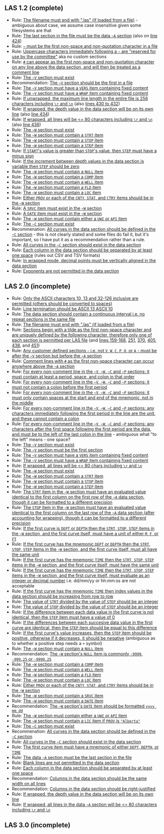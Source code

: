 ## LAS 1.2 (complete)

- Rule: [The filename must end with ".las" (if loaded from a file)](https://github.com/kinverarity1/lasio/blob/c0abaffc1656e7acdfdb12efff37d0f2cf845c66/standards/LAS12_Standards.txt#L177) - ambiguous about case, we assume case insensitive given some filesystems are that
- Rule: [The last section in the file must be the data `~A` section](https://github.com/kinverarity1/lasio/blob/c0abaffc1656e7acdfdb12efff37d0f2cf845c66/standards/LAS12_Standards.txt#L187) (also on [line 424](https://github.com/kinverarity1/lasio/blob/c0abaffc1656e7acdfdb12efff37d0f2cf845c66/standards/LAS12_Standards.txt#L424))
- Rule: [`~` must be the first non-space and non-quotation character in a file](https://github.com/kinverarity1/lasio/blob/c0abaffc1656e7acdfdb12efff37d0f2cf845c66/standards/LAS12_Standards.txt#L207)
- Rule: [Uppercase characters immediately following a `~` are "reserved for use by the committee"](https://github.com/kinverarity1/lasio/blob/c0abaffc1656e7acdfdb12efff37d0f2cf845c66/standards/LAS12_Standards.txt#L207) aka no custom sections
- Rule: [`#` can appear as the first non-space and non-quotation character on any line above the data section, and will then be treated as a comment line](https://github.com/kinverarity1/lasio/blob/c0abaffc1656e7acdfdb12efff37d0f2cf845c66/standards/LAS12_Standards.txt#L215)
- Rule: [The `~V` section must exist](https://github.com/kinverarity1/lasio/blob/c0abaffc1656e7acdfdb12efff37d0f2cf845c66/standards/LAS12_Standards.txt#L238)
- Recommendation: [The `~V` section should be the first in a file](https://github.com/kinverarity1/lasio/blob/c0abaffc1656e7acdfdb12efff37d0f2cf845c66/standards/LAS12_Standards.txt#L238)
- Rule: [The `~V` section must have a `VERS` item containing fixed content](https://github.com/kinverarity1/lasio/blob/c0abaffc1656e7acdfdb12efff37d0f2cf845c66/standards/LAS12_Standards.txt#L246)
- Rule: [The `~V` section must have a `WRAP` item containing fixed content](https://github.com/kinverarity1/lasio/blob/c0abaffc1656e7acdfdb12efff37d0f2cf845c66/standards/LAS12_Standards.txt#L249)
- Rule: [If unwrapped, the maximum line length in the entire file is 256 characters including `\r` and `\n`](https://github.com/kinverarity1/lasio/blob/c0abaffc1656e7acdfdb12efff37d0f2cf845c66/standards/LAS12_Standards.txt#L253) (also [lines 430 to 432](https://github.com/kinverarity1/lasio/blob/c0abaffc1656e7acdfdb12efff37d0f2cf845c66/standards/LAS12_Standards.txt#L430-L432)) 
- Rule: [If wrapped, the depth value in the data section will be on its own line](https://github.com/kinverarity1/lasio/blob/c0abaffc1656e7acdfdb12efff37d0f2cf845c66/standards/LAS12_Standards.txt#L255) (also [line 434](https://github.com/kinverarity1/lasio/blob/c0abaffc1656e7acdfdb12efff37d0f2cf845c66/standards/LAS12_Standards.txt#L434)) 
- Rule: [If wrapped, all lines will be <= 80 characters including `\r` and `\n`](https://github.com/kinverarity1/lasio/blob/c0abaffc1656e7acdfdb12efff37d0f2cf845c66/standards/LAS12_Standards.txt#L255) (also [line 436](https://github.com/kinverarity1/lasio/blob/c0abaffc1656e7acdfdb12efff37d0f2cf845c66/standards/LAS12_Standards.txt#L436))
- Rule: [The `~W` section must exist](https://github.com/kinverarity1/lasio/blob/c0abaffc1656e7acdfdb12efff37d0f2cf845c66/standards/LAS12_Standards.txt#L271)
- Rule: [The `~W` section must contain a `STRT` item](https://github.com/kinverarity1/lasio/blob/c0abaffc1656e7acdfdb12efff37d0f2cf845c66/standards/LAS12_Standards.txt#L279)
- Rule: [The `~W` section must contain a `STOP` item](https://github.com/kinverarity1/lasio/blob/c0abaffc1656e7acdfdb12efff37d0f2cf845c66/standards/LAS12_Standards.txt#L285)
- Rule: [The `~W` section must contain a `STEP` item](https://github.com/kinverarity1/lasio/blob/c0abaffc1656e7acdfdb12efff37d0f2cf845c66/standards/LAS12_Standards.txt#L290)
- Rule: [If `START`'s value is greater than `STOP`'s value, then `STEP` must have a minus sign](https://github.com/kinverarity1/lasio/blob/c0abaffc1656e7acdfdb12efff37d0f2cf845c66/standards/LAS12_Standards.txt#L291)
- Rule: [If the increment between depth values in the data section is variable then `STEP` should be zero](https://github.com/kinverarity1/lasio/blob/c0abaffc1656e7acdfdb12efff37d0f2cf845c66/standards/LAS12_Standards.txt#L293)
- Rule: [The `~W` section must contain a `NULL` item](https://github.com/kinverarity1/lasio/blob/c0abaffc1656e7acdfdb12efff37d0f2cf845c66/standards/LAS12_Standards.txt#L296)
- Rule: [The `~W` section must contain a `COMP` item](https://github.com/kinverarity1/lasio/blob/c0abaffc1656e7acdfdb12efff37d0f2cf845c66/standards/LAS12_Standards.txt#L299)
- Rule: [The `~W` section must contain a `WELL` item](https://github.com/kinverarity1/lasio/blob/c0abaffc1656e7acdfdb12efff37d0f2cf845c66/standards/LAS12_Standards.txt#L302)
- Rule: [The `~W` section must contain a `FLD` item](https://github.com/kinverarity1/lasio/blob/c0abaffc1656e7acdfdb12efff37d0f2cf845c66/standards/LAS12_Standards.txt#L305)
- Rule: [The `~W` section must contain a `LOC` item](https://github.com/kinverarity1/lasio/blob/c0abaffc1656e7acdfdb12efff37d0f2cf845c66/standards/LAS12_Standards.txt#L308)
- Rule: [Either `PROV` or each of the `CNTY`, `STAT`, and `CTRY` items should be in the `~W` section](https://github.com/kinverarity1/lasio/blob/c0abaffc1656e7acdfdb12efff37d0f2cf845c66/standards/LAS12_Standards.txt#L311-L316)
- Rule: [A `SRVC` item must exist in the `~W` section](https://github.com/kinverarity1/lasio/blob/c0abaffc1656e7acdfdb12efff37d0f2cf845c66/standards/LAS12_Standards.txt#L318)
- Rule: [A `DATE` item must exist in the `~W` section](https://github.com/kinverarity1/lasio/blob/c0abaffc1656e7acdfdb12efff37d0f2cf845c66/standards/LAS12_Standards.txt#L321)
- Rule: [The `~W` section must contain either a `UWI` or `API` item](https://github.com/kinverarity1/lasio/blob/c0abaffc1656e7acdfdb12efff37d0f2cf845c66/standards/LAS12_Standards.txt#L324-L328)
- Rule: [The `~C` section must exist](https://github.com/kinverarity1/lasio/blob/c0abaffc1656e7acdfdb12efff37d0f2cf845c66/standards/LAS12_Standards.txt#L354)
- Recommenation: [All curves in the data section should be defined in the `~C` section](https://github.com/kinverarity1/lasio/blob/c0abaffc1656e7acdfdb12efff37d0f2cf845c66/standards/LAS12_Standards.txt#L355-L356) - this is not clearly stated and some files do fail it, but it's important, so I have put it as a recommendation rather than a rule.
- Rule: [All curves in the `~C` section should exist in the data section](https://github.com/kinverarity1/lasio/blob/c0abaffc1656e7acdfdb12efff37d0f2cf845c66/standards/LAS12_Standards.txt#L363)
- Rule: [Each column in the data section should be separated by at least one space](https://github.com/kinverarity1/lasio/blob/c0abaffc1656e7acdfdb12efff37d0f2cf845c66/standards/LAS12_Standards.txt#L428) (rules out CSV and TSV formats)
- Rule: [In wrapped mode, decimal points must be vertically aligned in the data section](https://github.com/kinverarity1/lasio/blob/c0abaffc1656e7acdfdb12efff37d0f2cf845c66/standards/LAS12_Standards.txt#L439)
- Rule: [Exponents are not permitted in the data section](https://github.com/kinverarity1/lasio/blob/c0abaffc1656e7acdfdb12efff37d0f2cf845c66/standards/LAS12_Standards.txt#L442)

## LAS 2.0 (incomplete)

- Rule: [Only the ASCII characters 10, 13 and 32-126 inclusive are permitted (others should be converted to spaces)](https://github.com/kinverarity1/lasio/blob/7ff37548c896bd50f08671e638ab35720f272591/standards/LAS_20_Update_Jan2014.txt#L60-L63)
- Rule: [Line termination should be ASCII 13 ASCII 10](https://github.com/kinverarity1/lasio/blob/7ff37548c896bd50f08671e638ab35720f272591/standards/LAS_20_Update_Jan2014.txt#L64-L65)
- Rule: [The data section should contain a continuous interval i.e. no repeat sections in the same file](https://github.com/kinverarity1/lasio/blob/7ff37548c896bd50f08671e638ab35720f272591/standards/LAS_20_Update_Jan2014.txt#L66-68)
- Rule: [The filename must end with ".las" (if loaded from a file)](https://github.com/kinverarity1/lasio/blob/7ff37548c896bd50f08671e638ab35720f272591/standards/LAS_20_Update_Jan2014.txt#L69)
- Rule: [Sections begin with a tilde as the first non-space character and are uniquely defined by the following character, therefore only one of each section is permitted per LAS file](https://github.com/kinverarity1/lasio/blob/7ff37548c896bd50f08671e638ab35720f272591/standards/LAS_20_Update_Jan2014.txt#L70-L73) (and [lines 159-168](https://github.com/kinverarity1/lasio/blob/7ff37548c896bd50f08671e638ab35720f272591/standards/LAS_20_Update_Jan2014.txt#L159-L168), [251](https://github.com/kinverarity1/lasio/blob/7ff37548c896bd50f08671e638ab35720f272591/standards/LAS_20_Update_Jan2014.txt#L251), [370](https://github.com/kinverarity1/lasio/blob/7ff37548c896bd50f08671e638ab35720f272591/standards/LAS_20_Update_Jan2014.txt#L370), [405](https://github.com/kinverarity1/lasio/blob/7ff37548c896bd50f08671e638ab35720f272591/standards/LAS_20_Update_Jan2014.txt#L405), [438](https://github.com/kinverarity1/lasio/blob/7ff37548c896bd50f08671e638ab35720f272591/standards/LAS_20_Update_Jan2014.txt#L438), and [451](https://github.com/kinverarity1/lasio/blob/7ff37548c896bd50f08671e638ab35720f272591/standards/LAS_20_Update_Jan2014.txt#L451))
- Rule: [Any customer defined sections - i.e. not `V`, `W`, `C`, `P`, `O`, or `A` - must be after the `~V` section but before the `~A` section](https://github.com/kinverarity1/lasio/blob/7ff37548c896bd50f08671e638ab35720f272591/standards/LAS_20_Update_Jan2014.txt#L74-L77)
- Rule: [Comment lines with `#` as the first non-space character can occur anywhere above the `~A` section](https://github.com/kinverarity1/lasio/blob/7ff37548c896bd50f08671e638ab35720f272591/standards/LAS_20_Update_Jan2014.txt#L170-L173)
- Rule: [For every non-comment line in the `~V`, `~W`, `~C` and `~P` sections: it must contain at least a period, space, and colon in that order](https://github.com/kinverarity1/lasio/blob/7ff37548c896bd50f08671e638ab35720f272591/standards/LAS_20_Update_Jan2014.txt#L178-L185)
- Rule: [For every non-comment line in the `~V`, `~W`, `~C` and `~P` sections: it must not contain a colon before the first period](https://github.com/kinverarity1/lasio/blob/7ff37548c896bd50f08671e638ab35720f272591/standards/LAS_20_Update_Jan2014.txt#L191-L192)
- Rule: [For every non-comment line in the `~V`, `~W`, `~C` and `~P` sections: it must only contain spaces at the start and end of the mnemonic, not in the middle](https://github.com/kinverarity1/lasio/blob/7ff37548c896bd50f08671e638ab35720f272591/standards/LAS_20_Update_Jan2014.txt#L192-L193)
- Rule: [For every non-comment line in the `~V`, `~W`, `~C` and `~P` sections: any characters immediately following the first period in the line are the unit, and these cannot contain a colon](https://github.com/kinverarity1/lasio/blob/7ff37548c896bd50f08671e638ab35720f272591/standards/LAS_20_Update_Jan2014.txt#L195-L196)
- Rule: [For every non-comment line in the `~V`, `~W`, `~C` and `~P` sections: any characters after the first space following the first period are the data, and must be to the left of the last colon in the line](https://github.com/kinverarity1/lasio/blob/7ff37548c896bd50f08671e638ab35720f272591/standards/LAS_20_Update_Jan2014.txt#L201-L203) - ambiguous what "to the left" means - one space?
- Rule: [The `~V` section must exist](https://github.com/kinverarity1/lasio/blob/7ff37548c896bd50f08671e638ab35720f272591/standards/LAS_20_Update_Jan2014.txt#L212)
- Rule: [The `~V` section must be the first section](https://github.com/kinverarity1/lasio/blob/7ff37548c896bd50f08671e638ab35720f272591/standards/LAS_20_Update_Jan2014.txt#L212)
- Rule: [The `~V` section must have a `VERS` item containing fixed content](https://github.com/kinverarity1/lasio/blob/7ff37548c896bd50f08671e638ab35720f272591/standards/LAS_20_Update_Jan2014.txt#L217)
- Rule: [The `~V` section must have a `WRAP` item containing fixed content](https://github.com/kinverarity1/lasio/blob/7ff37548c896bd50f08671e638ab35720f272591/standards/LAS_20_Update_Jan2014.txt#L223-L227)
- Rule: [If wrapped, all lines will be <= 80 chars including `\r` and `\n`](https://github.com/kinverarity1/lasio/blob/7ff37548c896bd50f08671e638ab35720f272591/standards/LAS_20_Update_Jan2014.txt#L230-L232)
- Rule: [The `~W` section must exist](https://github.com/kinverarity1/lasio/blob/7ff37548c896bd50f08671e638ab35720f272591/standards/LAS_20_Update_Jan2014.txt#L250)
- Rule: [The `~W` section must contain a `STRT` item](https://github.com/kinverarity1/lasio/blob/7ff37548c896bd50f08671e638ab35720f272591/standards/LAS_20_Update_Jan2014.txt#L256)
- Rule: [The `~W` section must contain a `STOP` item](https://github.com/kinverarity1/lasio/blob/7ff37548c896bd50f08671e638ab35720f272591/standards/LAS_20_Update_Jan2014.txt#L275)
- Rule: [The `~W` section must contain a `STEP` item](https://github.com/kinverarity1/lasio/blob/7ff37548c896bd50f08671e638ab35720f272591/standards/LAS_20_Update_Jan2014.txt#L281)
- Rule: [The `STRT` item in the `~W` section must have an evaluated value identical to the first column on the first row of the `~A` data section, though it can be formatted to a different precision](https://github.com/kinverarity1/lasio/blob/7ff37548c896bd50f08671e638ab35720f272591/standards/LAS_20_Update_Jan2014.txt#L259-L260)
- Rule: [The `STOP` item in the `~W` section must have an evaluated value identical to the first column on the last row of the `~A` data section (after accounting for wrapping), though it can be formatted to a different precision](https://github.com/kinverarity1/lasio/blob/7ff37548c896bd50f08671e638ab35720f272591/standards/LAS_20_Update_Jan2014.txt#L259-L260)
- Rule: [If the first curve is `DEPT` or `DEPTH` then the `STRT`, `STOP`, `STEP` items in the `~W` section, and the first curve itself, must have a unit of either `M`, `F`, or `FT`](https://github.com/kinverarity1/lasio/blob/7ff37548c896bd50f08671e638ab35720f272591/standards/LAS_20_Update_Jan2014.txt#L263-L265)
- Rule: [If the first curve has the mnemonic `DEPT` or `DEPTH` then the `STRT`, `STOP`, `STEP` items in the `~W` section, and the first curve itself, must all have the same unit](https://github.com/kinverarity1/lasio/blob/7ff37548c896bd50f08671e638ab35720f272591/standards/LAS_20_Update_Jan2014.txt#L263-L265)
- Rule: [If the first curve has the mnemonic `TIME` then the `STRT`, `STOP`, `STEP` items in the `~W` section, and the first curve itself, must have the same unit](https://github.com/kinverarity1/lasio/blob/7ff37548c896bd50f08671e638ab35720f272591/standards/LAS_20_Update_Jan2014.txt#L264-L266)
- Rule: [If the first curve has the mnemonic `TIME` then the `STRT`, `STOP`, `STEP` items in the `~W` section, and the first curve itself, must evaluate as an integer or decimal number](https://github.com/kinverarity1/lasio/blob/7ff37548c896bd50f08671e638ab35720f272591/standards/LAS_20_Update_Jan2014.txt#L265-L267) i.e. dd/mm/yy or hh:mm:ss are not acceptable
- Rule: [If the first curve has the mnemonic `TIME` then index values in the data section should be increasing from row to row](https://github.com/kinverarity1/lasio/blob/7ff37548c896bd50f08671e638ab35720f272591/standards/LAS_20_Update_Jan2014.txt#L272)
- Rule: [The value of `STRT` divided by the value of `STEP` should be an integer](https://github.com/kinverarity1/lasio/blob/7ff37548c896bd50f08671e638ab35720f272591/standards/LAS_20_Update_Jan2014.txt#L272-L273)
- Rule: [The value of `STOP` divided by the value of `STEP` should be an integer](https://github.com/kinverarity1/lasio/blob/7ff37548c896bd50f08671e638ab35720f272591/standards/LAS_20_Update_Jan2014.txt#L277)
- Rule: [If the difference between each data value in the first curve is not identical, then the `STEP` item must have a value of 0](https://github.com/kinverarity1/lasio/blob/7ff37548c896bd50f08671e638ab35720f272591/standards/LAS_20_Update_Jan2014.txt#L287-L288)
- Rule: [If the differences between each succesive data value in the first curve are identical, then the `STEP` item should be equal to this difference](https://github.com/kinverarity1/lasio/blob/7ff37548c896bd50f08671e638ab35720f272591/standards/LAS_20_Update_Jan2014.txt#L283-L287)
- Rule: [If the first curve's value increases, then the `STEP` item should be positive, otherwise if it decreases, it should be negative](https://github.com/kinverarity1/lasio/blob/7ff37548c896bd50f08671e638ab35720f272591/standards/LAS_20_Update_Jan2014.txt#L283-L287) (ambiguous as to whether a positive step needs a `+` symbol)
- Rule: [The `~W` section must contain a `NULL` item](https://github.com/kinverarity1/lasio/blob/7ff37548c896bd50f08671e638ab35720f272591/standards/LAS_20_Update_Jan2014.txt#L290)
- Recommendation: [The `~W` section's `NULL` item is commonly `-9999`, `-999.25` or `-9999.25`](https://github.com/kinverarity1/lasio/blob/7ff37548c896bd50f08671e638ab35720f272591/standards/LAS_20_Update_Jan2014.txt#L290)
- Rule: [The `~W` section must contain a `COMP` item](https://github.com/kinverarity1/lasio/blob/7ff37548c896bd50f08671e638ab35720f272591/standards/LAS_20_Update_Jan2014.txt#L295)
- Rule: [The `~W` section must contain a `WELL` item](https://github.com/kinverarity1/lasio/blob/7ff37548c896bd50f08671e638ab35720f272591/standards/LAS_20_Update_Jan2014.txt#L299)
- Rule: [The `~W` section must contain a `FLD` item](https://github.com/kinverarity1/lasio/blob/7ff37548c896bd50f08671e638ab35720f272591/standards/LAS_20_Update_Jan2014.txt#L303)
- Rule: [The `~W` section must contain a `LOC` item](https://github.com/kinverarity1/lasio/blob/7ff37548c896bd50f08671e638ab35720f272591/standards/LAS_20_Update_Jan2014.txt#L307)
- Rule: [Either `PROV` or each of the `CNTY`, `STAT`, and `CTRY` items should be in the `~W` section](https://github.com/kinverarity1/lasio/blob/7ff37548c896bd50f08671e638ab35720f272591/standards/LAS_20_Update_Jan2014.txt#L311-L317)
- Rule: [The `~W` section must contain a `SRVC` item](https://github.com/kinverarity1/lasio/blob/7ff37548c896bd50f08671e638ab35720f272591/standards/LAS_20_Update_Jan2014.txt#L319)
- Rule: [The `~W` section must contain a `DATE` item](https://github.com/kinverarity1/lasio/blob/7ff37548c896bd50f08671e638ab35720f272591/standards/LAS_20_Update_Jan2014.txt#L323)
- Recommendation: [The `~W` section's `DATE` item should be formatted `yyyy mm dd`](https://github.com/kinverarity1/lasio/blob/7ff37548c896bd50f08671e638ab35720f272591/standards/LAS_20_Update_Jan2014.txt#L325)
- Rule: [The `~W` section must contain either a `UWI` or `API` item](https://github.com/kinverarity1/lasio/blob/7ff37548c896bd50f08671e638ab35720f272591/standards/LAS_20_Update_Jan2014.txt#L327-L337)
- Rule: [The `~W` section must contain a `LIC` item if `PROV` is `"Alberta"`](https://github.com/kinverarity1/lasio/blob/7ff37548c896bd50f08671e638ab35720f272591/standards/LAS_20_Update_Jan2014.txt#L344)
- Rule: [The `~C` section must exist](https://github.com/kinverarity1/lasio/blob/7ff37548c896bd50f08671e638ab35720f272591/standards/LAS_20_Update_Jan2014.txt#L369)
- Recommenation: [All curves in the data section should be defined in the `~C` section](https://github.com/kinverarity1/lasio/blob/7ff37548c896bd50f08671e638ab35720f272591/standards/LAS_20_Update_Jan2014.txt#L371-L372)
- Rule: [All curves in the `~C` section should exist in the data section](https://github.com/kinverarity1/lasio/blob/7ff37548c896bd50f08671e638ab35720f272591/standards/LAS_20_Update_Jan2014.txt#L376)
- Rule: [The first curve item must have a mnemonic of either `DEPT`, `DEPTH`, or `TIME`](https://github.com/kinverarity1/lasio/blob/7ff37548c896bd50f08671e638ab35720f272591/standards/LAS_20_Update_Jan2014.txt#L378-L379)
- Rule: [The data `~A` section must be the last section in the file](https://github.com/kinverarity1/lasio/blob/7ff37548c896bd50f08671e638ab35720f272591/standards/LAS_20_Update_Jan2014.txt#L450)
- Rule: [Blank lines are not permitted in the data section](https://github.com/kinverarity1/lasio/blob/7ff37548c896bd50f08671e638ab35720f272591/standards/LAS_20_Update_Jan2014.txt#L452)
- Rule: [Each column in the data section should be separated by at least one space](https://github.com/kinverarity1/lasio/blob/7ff37548c896bd50f08671e638ab35720f272591/standards/LAS_20_Update_Jan2014.txt#L453)
- Recommendation: [Columns in the data section should be the same width on all lines](https://github.com/kinverarity1/lasio/blob/7ff37548c896bd50f08671e638ab35720f272591/standards/LAS_20_Update_Jan2014.txt#L455-L456)
- Recommendation: [Columns in the data section should be right-justified](https://github.com/kinverarity1/lasio/blob/7ff37548c896bd50f08671e638ab35720f272591/standards/LAS_20_Update_Jan2014.txt#L455-L456)
- Rule: [If wrapped, the depth value in the data section will be on its own line](https://github.com/kinverarity1/lasio/blob/7ff37548c896bd50f08671e638ab35720f272591/standards/LAS_20_Update_Jan2014.txt#L458)
- Rule: [If wrapped, all lines in the data `~A` section will be <= 80 characters including `\r` and `\n`](https://github.com/kinverarity1/lasio/blob/7ff37548c896bd50f08671e638ab35720f272591/standards/LAS_20_Update_Jan2014.txt#L459-L460)

## LAS 3.0 (incomplete)
